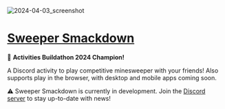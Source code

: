 ![2024-04-03_screenshot](https://github.com/FinOCE/SweeperSmackdown/assets/37388618/d9b4f432-8e48-4152-b81d-23914f0d925e)

# [Sweeper Smackdown](https://sweepersmackdown.com)

🏅 **Activities Buildathon 2024 Champion!**

A Discord activity to play competitive minesweeper with your friends! Also supports play in the browser, with desktop and mobile apps coming soon.

⚠ Sweeper Smackdown is currently in development. Join the [Discord server](https://discord.gg/deAfFeVY7u) to stay up-to-date with news!
